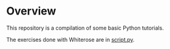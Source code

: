 # Overview

This repository is a compilation of some basic Python tutorials.

The exercises done with Whiterose are in [script.py](script.py).